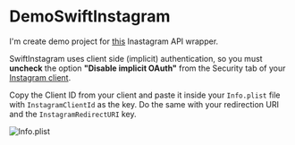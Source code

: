 # DemoSwiftInstagram

I'm create demo project for [this](https://github.com/AnderGoig/SwiftInstagram) Inastagram API wrapper.


SwiftInstagram uses client side (implicit) authentication, so you must **uncheck** the option **"Disable implicit OAuth"** from the Security tab of your [Instagram client](https://www.instagr.am/developer/clients/manage/).

Copy the Client ID from your client and paste it inside your `Info.plist` file with `InstagramClientId` as the key. Do the same with your redirection URI and the `InstagramRedirectURI` key.

![Info.plist](https://camo.githubusercontent.com/9d32bdc0ae0b1cb9932bcbf222e20e2b4aa0e1e4/68747470733a2f2f7261776769742e636f6d2f416e646572476f69672f5377696674496e7374616772616d2f646576656c6f702f2e6173736574732f496e666f2e706c6973742d46696c652e706e67)
